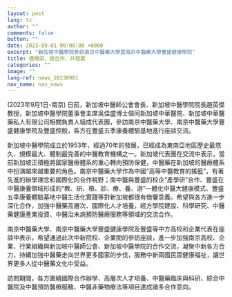 ```yaml
---
layout: post
lang: tc
author: ""
comments: false
button: ""
date: 2023-09-01 00:00:00 +0000
excerpt: "新加坡中醫學院參訪南京中醫藥大學暨南京中醫藥大學豐盛健康學院"
title: 搭橋梁、促合作、共發展
categories: ""
image: ""
lang-ref: news_20230901
nav_name: nav_news
---
```


(2023年9月1日-南京) 日前，新加坡中醫師公會會長、新加坡中醫學院院長趙英傑教授，新加坡中醫學院董事會主席吳佳盛博士偕同新加坡中華醫院、新加坡中華醫藥私人有限公司相關負責人組成代表團，參訪南京中醫藥大學、南京中醫藥大學豐盛健康學院及豐盛控股，各方在豐盛五季康養體驗基地進行座談交流。

新加坡中醫學院成立於1953年，經過70年的發展，已經成為東南亞地區歷史最悠久、規模最大、體制最完善的中醫教育機構之一。新加坡代表團在交流中表示，當前新加坡正積極將國家醫療體系的重心轉向預防保健，中醫藥在新加坡的醫療體系中扮演越來越重要的角色。南京中醫藥大學作為中國“高等中醫教育的搖籃”，有著先進的辦學理念和國際化的合作視野；南中醫與豐盛的校企“產學研”合作、豐盛在中醫康養領域形成的“教、研、檢、診、療、養、游”一體化中醫大健康模式、豐盛五季康養體驗基地中醫生活化實踐等對新加坡都很有借鑒意義。希望與各方進一步深化合作，加強中醫藥高層次、國際化人才培養，經方學院建設、科學研究、中醫藥健康產業投資、中醫治未病預防醫療服務等領域的交流合作。

南京中醫藥大學、南京中醫藥大學豐盛健康學院及豐盛等中方高校和企業代表在座談中表示，希望通過此次中新院校、企業間的參訪座談，進一步加強南京高校、企業、行業組織與新加坡中醫師公會、新加坡中醫學院的合作交流，凝聚中新各方合力，持續加強中醫藥走向世界更多國家的步伐，服務中新兩國民眾健康福祉，讓世界更多人從中醫藥文化中受益。

訪問期間，各方圍繞國際合作辦學、高層次人才培養、中醫藥臨床與科研、綜合中醫院及中醫預防醫療服務、中醫非藥物療法等項目達成諸多合作意向。
